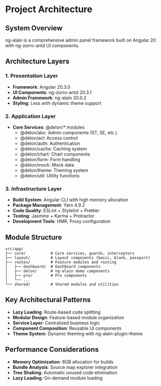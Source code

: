 # Project Architecture

## System Overview
ng-alain is a comprehensive admin panel framework built on Angular 20 with ng-zorro-antd UI components.

## Architecture Layers

### 1. Presentation Layer
- **Framework**: Angular 20.3.0
- **UI Components**: ng-zorro-antd 20.3.1
- **Admin Framework**: ng-alain 20.0.2
- **Styling**: Less with dynamic theme support

### 2. Application Layer
- **Core Services**: @delon/* modules
  - @delon/abc: Admin components (ST, SE, etc.)
  - @delon/acl: Access control
  - @delon/auth: Authentication
  - @delon/cache: Caching system
  - @delon/chart: Chart components
  - @delon/form: Form handling
  - @delon/mock: Mock data
  - @delon/theme: Theming system
  - @delon/util: Utility functions

### 3. Infrastructure Layer
- **Build System**: Angular CLI with high memory allocation
- **Package Management**: Yarn 4.9.2
- **Code Quality**: ESLint + Stylelint + Prettier
- **Testing**: Jasmine + Karma + Protractor
- **Development Tools**: HMR, Proxy configuration

## Module Structure
```
src/app/
├── core/           # Core services, guards, interceptors
├── layout/         # Layout components (basic, blank, passport)
├── routes/         # Feature modules and routing
│   ├── dashboard/  # Dashboard components
│   ├── delon/      # ng-alain demo components
│   ├── pro/        # Pro components
│   └── ...
└── shared/         # Shared modules and utilities
```

## Key Architectural Patterns
- **Lazy Loading**: Route-based code splitting
- **Modular Design**: Feature-based module organization
- **Service Layer**: Centralized business logic
- **Component Composition**: Reusable UI components
- **Theme System**: Dynamic theming with ng-alain-plugin-theme

## Performance Considerations
- **Memory Optimization**: 8GB allocation for builds
- **Bundle Analysis**: Source map explorer integration
- **Tree Shaking**: Automatic unused code elimination
- **Lazy Loading**: On-demand module loading
